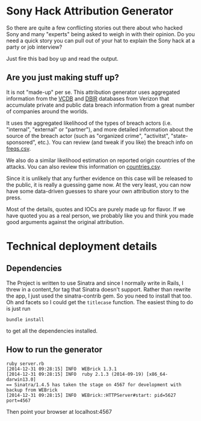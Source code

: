 # Sony Hack Attribution Generator

So there are quite a few conflicting stories out there about who hacked Sony and
many "experts" being asked to weigh in with their opinion. Do you need a
quick story you can pull out of your hat to explain the Sony hack at a party
or job interview?

Just fire this bad boy up and read the output.

## Are you just making stuff up?

It is not "made-up" per se. This attribution generator uses aggregated information
from the [VCDB](http://vcdb.org/) and [DBIR](http://www.verizonenterprise.com/DBIR/)
databases from Verizon that accumulate private and public data
breach information from a great number of companies around the worlds.

It uses the aggregated likelihood of the types of breach actors (i.e. "internal",
"external" or "partner"), and more detailed information about the source of the
breach actor (such as "organized crime", "activitst", "state-sponsored", etc.).
You can review (and tweak if you like) the breach info on [freqs.csv](https://github.com/blackfist/sonyhack/blob/master/freqs.csv).

We also do a similar likelihood estimation on reported origin countries of the attacks.
Vou can also review this information on [countries.csv](https://github.com/blackfist/sonyhack/blob/master/countries.csv).

Since it is unlikely that any further evidence on this case will be released
to the public, it is really a guessing game now. At the very least, you can now have
some data-driven guesses to share your own attribution story to the press.

Most of the details, quotes and IOCs are purely made up for flavor. If we have
quoted you as a real person, we probably like you and think you made good arguments
against the original attribution.

# Technical deployment details

## Dependencies
The Project is written to use Sinatra and since I normally write in Rails, I
threw in a content_for tag that Sinatra doesn't support. Rather than rewrite
the app, I just used the sinatra-contrib gem. So you need to install that too.
Oh and facets so I could get the `titlecase` function. The easiest thing to do
is just run

    bundle install

to get all the dependencies installed.

## How to run the generator

    ruby server.rb
    [2014-12-31 09:28:15] INFO  WEBrick 1.3.1
    [2014-12-31 09:28:15] INFO  ruby 2.1.3 (2014-09-19) [x86_64-darwin13.0]
    == Sinatra/1.4.5 has taken the stage on 4567 for development with backup from WEBrick
    [2014-12-31 09:28:15] INFO  WEBrick::HTTPServer#start: pid=5627 port=4567

Then point your browser at localhost:4567
